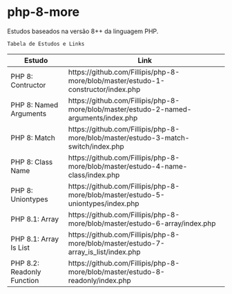 # php-8-more

Estudos baseados na versão 8++ da linguagem PHP.

<code>Tabela de Estudos e Links</code>

<table>
  <thead>
    <tr>
      <th>Estudo</th>
      <th>Link</th>
    </tr>
  </thead>
  <tbody>
    <tr>
      <td>PHP 8: Contructor</td>
      <td>https://github.com/Fillipis/php-8-more/blob/master/estudo-1-constructor/index.php</td>
    </tr>
    <tr>
      <td>PHP 8: Named Arguments</td>
      <td>https://github.com/Fillipis/php-8-more/blob/master/estudo-2-named-arguments/index.php</td>
    </tr>
    <tr>
      <td>PHP 8: Match</td>
      <td>https://github.com/Fillipis/php-8-more/blob/master/estudo-3-match-switch/index.php</td>
    </tr>
    <tr>
      <td>PHP 8: Class Name</td>
      <td>https://github.com/Fillipis/php-8-more/blob/master/estudo-4-name-class/index.php</td>
    </tr>
    <tr>
      <td>PHP 8: Uniontypes</td>
      <td>https://github.com/Fillipis/php-8-more/blob/master/estudo-5-uniontypes/index.php</td>
    </tr>
    <tr>
      <td>PHP 8.1: Array</td>
      <td>https://github.com/Fillipis/php-8-more/blob/master/estudo-6-array/index.php</td>
    </tr>
    <tr>
      <td>PHP 8.1: Array Is List</td>
      <td>https://github.com/Fillipis/php-8-more/blob/master/estudo-7-array_is_list/index.php</td>
    </tr>
    <tr>
      <td>PHP 8.2: Readonly Function</td>
      <td>https://github.com/Fillipis/php-8-more/blob/master/estudo-8-readonly/index.php</td>
    </tr>
  </tbody>
</table>
